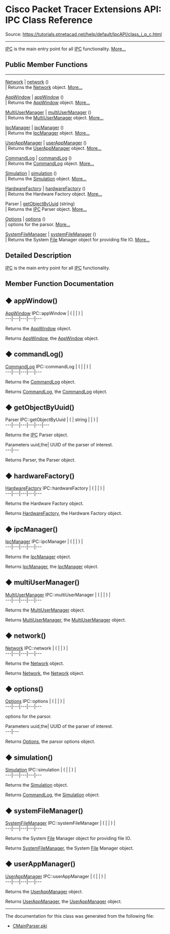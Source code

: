 # Cisco Packet Tracer Extensions API: IPC Class Reference

Source: https://tutorials.ptnetacad.net/help/default/IpcAPI/class_i_p_c.html

---

[IPC](class_i_p_c.html "IPC is the main entry point for all IPC functionality.") is the main entry point for all [IPC](class_i_p_c.html "IPC is the main entry point for all IPC functionality.") functionality. [More...](class_i_p_c.html#details)

##  Public Member Functions  
  
---  
[Network](class_network.html) | [network](class_i_p_c.html#a4a270952bc9162bb549059945bdc3c6c) ()  
| Returns the [Network](class_network.html "Network is the entry point for all device configurations in the network. It retrieves devices.") object. [More...](class_i_p_c.html#a4a270952bc9162bb549059945bdc3c6c)  
  
[AppWindow](class_app_window.html) | [appWindow](class_i_p_c.html#a8645f44c04897853c25fc9bb9fede240) ()  
| Returns the [AppWindow](class_app_window.html "AppWindow serves as the entry point to all GUI objects.") object. [More...](class_i_p_c.html#a8645f44c04897853c25fc9bb9fede240)  
  
[MultiUserManager](class_multi_user_manager.html) | [multiUserManager](class_i_p_c.html#a8647fd9d22c81415e5ee35a1267bba30) ()  
| Returns the [MultiUserManager](class_multi_user_manager.html "MultiUserManager is the entry point to all Multiuser functionalities.") object. [More...](class_i_p_c.html#a8647fd9d22c81415e5ee35a1267bba30)  
  
[IpcManager](class_ipc_manager.html) | [ipcManager](class_i_p_c.html#a650b2bd4f6861b4749941cdbaa4b3465) ()  
| Returns the [IpcManager](class_ipc_manager.html "IpcManager serves as the entry point for the IPC and manages ExApps and Script Modules.") object. [More...](class_i_p_c.html#a650b2bd4f6861b4749941cdbaa4b3465)  
  
[UserAppManager](class_user_app_manager.html) | [userAppManager](class_i_p_c.html#abec74c02a35bb9711e78851cd90ef3d7) ()  
| Returns the [UserAppManager](class_user_app_manager.html "User App Manager.") object. [More...](class_i_p_c.html#abec74c02a35bb9711e78851cd90ef3d7)  
  
[CommandLog](class_command_log.html) | [commandLog](class_i_p_c.html#aad69a47cdb667ec98934daaed981596b) ()  
| Returns the [CommandLog](class_command_log.html "CommandLog serves as the entry point to all command log objects.") object. [More...](class_i_p_c.html#aad69a47cdb667ec98934daaed981596b)  
  
[Simulation](class_simulation.html) | [simulation](class_i_p_c.html#aa3fa88a64835b67f1b1fed68cded5571) ()  
| Returns the [Simulation](class_simulation.html "Simulation holds the traffic details like PDUs, ports, etc.") object. [More...](class_i_p_c.html#aa3fa88a64835b67f1b1fed68cded5571)  
  
[HardwareFactory](class_hardware_factory.html) | [hardwareFactory](class_i_p_c.html#ab115955f5b389154e5171eb39d3e916e) ()  
| Returns the Hardware Factory object. [More...](class_i_p_c.html#ab115955f5b389154e5171eb39d3e916e)  
  
Parser | [getObjectByUuid](class_i_p_c.html#ac99e8169ea6158e39748c73d9e29042e) (string)  
| Returns the [IPC](class_i_p_c.html "IPC is the main entry point for all IPC functionality.") Parser object. [More...](class_i_p_c.html#ac99e8169ea6158e39748c73d9e29042e)  
  
[Options](class_options.html) | [options](class_i_p_c.html#ab70dac64d0bf0c8ebac0eefc0868e0b4) ()  
| options for the parsor. [More...](class_i_p_c.html#ab70dac64d0bf0c8ebac0eefc0868e0b4)  
  
[SystemFileManager](class_system_file_manager.html) | [systemFileManager](class_i_p_c.html#a21a6788c55bd7435f4db0e5031fa4568) ()  
| Returns the System [File](class_file.html "File holds and manipulates files on file systems.") Manager object for providing file IO. [More...](class_i_p_c.html#a21a6788c55bd7435f4db0e5031fa4568)  
  
  
## Detailed Description

[IPC](class_i_p_c.html "IPC is the main entry point for all IPC functionality.") is the main entry point for all [IPC](class_i_p_c.html "IPC is the main entry point for all IPC functionality.") functionality. 

## Member Function Documentation

## ◆ appWindow()

[AppWindow](class_app_window.html) IPC::appWindow  | ( | | ) |   
---|---|---|---|---  
  
Returns the [AppWindow](class_app_window.html "AppWindow serves as the entry point to all GUI objects.") object. 

Returns
    [AppWindow](class_app_window.html "AppWindow serves as the entry point to all GUI objects."), the [AppWindow](class_app_window.html "AppWindow serves as the entry point to all GUI objects.") object. 

## ◆ commandLog()

[CommandLog](class_command_log.html) IPC::commandLog  | ( | | ) |   
---|---|---|---|---  
  
Returns the [CommandLog](class_command_log.html "CommandLog serves as the entry point to all command log objects.") object. 

Returns
    [CommandLog](class_command_log.html "CommandLog serves as the entry point to all command log objects."), the [CommandLog](class_command_log.html "CommandLog serves as the entry point to all command log objects.") object. 

## ◆ getObjectByUuid()

Parser IPC::getObjectByUuid  | ( | string  | | ) |   
---|---|---|---|---|---  
  
Returns the [IPC](class_i_p_c.html "IPC is the main entry point for all IPC functionality.") Parser object. 

Parameters
     uuid,the| UUID of the parser of interest.  
---|---  
  
Returns
    Parser, the Parser object. 

## ◆ hardwareFactory()

[HardwareFactory](class_hardware_factory.html) IPC::hardwareFactory  | ( | | ) |   
---|---|---|---|---  
  
Returns the Hardware Factory object. 

Returns
    [HardwareFactory](class_hardware_factory.html "Factory for all hardwares."), the Hardware Factory object. 

## ◆ ipcManager()

[IpcManager](class_ipc_manager.html) IPC::ipcManager  | ( | | ) |   
---|---|---|---|---  
  
Returns the [IpcManager](class_ipc_manager.html "IpcManager serves as the entry point for the IPC and manages ExApps and Script Modules.") object. 

Returns
    [IpcManager](class_ipc_manager.html "IpcManager serves as the entry point for the IPC and manages ExApps and Script Modules."), the [IpcManager](class_ipc_manager.html "IpcManager serves as the entry point for the IPC and manages ExApps and Script Modules.") object. 

## ◆ multiUserManager()

[MultiUserManager](class_multi_user_manager.html) IPC::multiUserManager  | ( | | ) |   
---|---|---|---|---  
  
Returns the [MultiUserManager](class_multi_user_manager.html "MultiUserManager is the entry point to all Multiuser functionalities.") object. 

Returns
    [MultiUserManager](class_multi_user_manager.html "MultiUserManager is the entry point to all Multiuser functionalities."), the [MultiUserManager](class_multi_user_manager.html "MultiUserManager is the entry point to all Multiuser functionalities.") object. 

## ◆ network()

[Network](class_network.html) IPC::network  | ( | | ) |   
---|---|---|---|---  
  
Returns the [Network](class_network.html "Network is the entry point for all device configurations in the network. It retrieves devices.") object. 

Returns
    [Network](class_network.html "Network is the entry point for all device configurations in the network. It retrieves devices."), the [Network](class_network.html "Network is the entry point for all device configurations in the network. It retrieves devices.") object. 

## ◆ options()

[Options](class_options.html) IPC::options  | ( | | ) |   
---|---|---|---|---  
  
options for the parsor. 

Parameters
     uuid,the| UUID of the parser of interest.  
---|---  
  
Returns
    [Options](class_options.html "Options contains the current running options for the application."), the parsor options object. 

## ◆ simulation()

[Simulation](class_simulation.html) IPC::simulation  | ( | | ) |   
---|---|---|---|---  
  
Returns the [Simulation](class_simulation.html "Simulation holds the traffic details like PDUs, ports, etc.") object. 

Returns
    [CommandLog](class_command_log.html "CommandLog serves as the entry point to all command log objects."), the [Simulation](class_simulation.html "Simulation holds the traffic details like PDUs, ports, etc.") object. 

## ◆ systemFileManager()

[SystemFileManager](class_system_file_manager.html) IPC::systemFileManager  | ( | | ) |   
---|---|---|---|---  
  
Returns the System [File](class_file.html "File holds and manipulates files on file systems.") Manager object for providing file IO. 

Returns
    [SystemFileManager](class_system_file_manager.html "SystemFileManager provides file IO to the local system."), the System [File](class_file.html "File holds and manipulates files on file systems.") Manager object. 

## ◆ userAppManager()

[UserAppManager](class_user_app_manager.html) IPC::userAppManager  | ( | | ) |   
---|---|---|---|---  
  
Returns the [UserAppManager](class_user_app_manager.html "User App Manager.") object. 

Returns
    [UserAppManager](class_user_app_manager.html "User App Manager."), the [UserAppManager](class_user_app_manager.html "User App Manager.") object. 

* * *

The documentation for this class was generated from the following file:

  * [CMainParser.pki](_c_main_parser_8pki.html)


